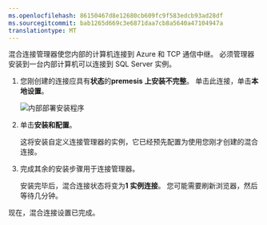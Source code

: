 ```yaml
---
ms.openlocfilehash: 86150467d8e12680cb609fc9f583edcb93ad28df
ms.sourcegitcommit: bab1265d669c3e6871daa7cb8a5640a47104947a
translationtype: MT
---
```


混合连接管理器使您内部的计算机连接到 Azure 和 TCP 通信中继。 必须管理器安装到一台内部计算机可以连接到 SQL Server 实例。

1. 您刚创建的连接应具有**状态**的**premesis 上安装不完整**。 单击此连接，单击**本地设置**。

    ![内部部署安装程序](./media/hybrid-connections-install-connection-manager/5-1.png)

2. 单击**安装和配置**。

    这将安装自定义连接管理器的实例，它已经预先配置为使用您刚才创建的混合连接。

3. 完成其余的安装步骤用于连接管理器。

    安装完毕后，混合连接状态将变为**1 实例连接**。 您可能需要刷新浏览器，然后等待几分钟。 

现在，混合连接设置已完成。
